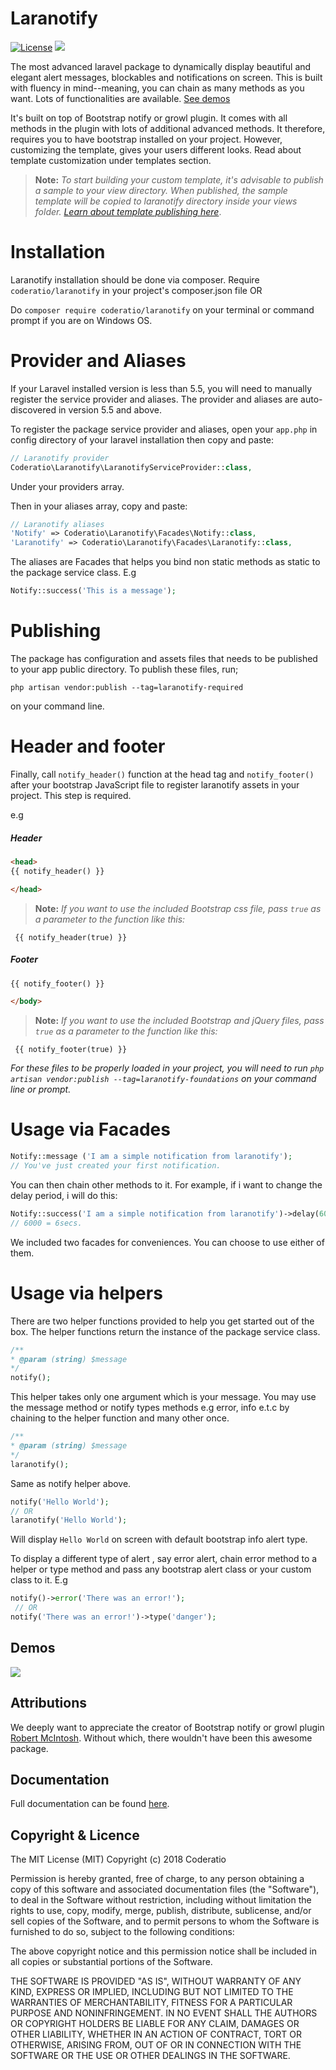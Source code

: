 # Laranotify
<p class="center">
<a href="https://packagist.org/packages/coderatio/laranotify"><img src="https://poser.pugx.org/laravel/framework/license.svg" alt="License"></a>
<a href="https://poser.pugx.org/coderatio/laranotify/downloads"><img src="https://poser.pugx.org/coderatio/laranotify/downloads"></a>
</p>
The most advanced laravel package to dynamically display beautiful and elegant alert messages, blockables and notifications on screen. This is built with fluency in mind--meaning, you can chain as many methods as you want. Lots of functionalities are available. <a href="#demos">See demos</a>

It's built on top of Bootstrap notify or growl plugin. It comes with all methods in the plugin with lots of additional advanced methods. It therefore, requires you to have bootstrap installed on your project. However, customizing the template, gives your users different looks. Read about template customization under templates section.

> **Note:** _To start building your custom template, it's advisable to publish a sample to your view directory. When published, the sample template will be copied to laranotify directory inside your views folder. <a href="#publish-template">Learn about template publishing here</a>_.

# Installation
Laranotify installation should be done via composer.
Require `coderatio/laranotify` in your project's composer.json file OR

Do `composer require coderatio/laranotify` on your terminal or command prompt if you are on Windows OS.

# Provider and Aliases
If your Laravel installed version is less than 5.5, you will need to manually register the service provider and aliases. The provider and aliases are auto-discovered in version 5.5 and above.

To register the package service provider and aliases, open your `app.php` in config directory of your laravel installation then copy and paste:

```php
// Laranotify provider
Coderatio\Laranotify\LaranotifyServiceProvider::class,
```
Under your providers array.

Then in your aliases array, copy and paste:
```php
// Laranotify aliases
'Notify' => Coderatio\Laranotify\Facades\Notify::class,
'Laranotify' => Coderatio\Laranotify\Facades\Laranotify::class,
```
The aliases are Facades that helps you bind non static methods as static to the package service class. E.g 
```php
Notify::success('This is a message'); 
 ```
 
# Publishing
The package has configuration and assets files that needs to be published to your app public directory. To publish these files, run;

```vim 
php artisan vendor:publish --tag=laranotify-required
``` 
on your command line.

# Header and footer
Finally, call ``notify_header()`` function at the head tag and `notify_footer()` after your bootstrap JavaScript file to register laranotify assets in your project. This step is required.

e.g
##### Header
```html
<head>
{{ notify_header() }}

</head>
```
> **Note:** _If you want to use the included Bootstrap css file, pass ``true`` as a parameter to the function like this:_

```blade
 {{ notify_header(true) }}
```
##### Footer
```html
{{ notify_footer() }}

</body>
```
> **Note:** _If you want to use the included Bootstrap and jQuery files, pass ``true`` as a parameter to the function like this:_
```blade
 {{ notify_footer(true) }}
```

_For these files to be properly loaded in your project, you will need to run ``php artisan vendor:publish --tag=laranotify-foundations`` on your command line or prompt._

# Usage via Facades
```php
Notify::message ('I am a simple notification from laranotify');
// You've just created your first notification.
```
 
 You can then chain other methods to it. For example, if i want to change the delay period, i will do this:
  ```php
 Notify::success('I am a simple notification from laranotify')->delay(6000); 
 // 6000 = 6secs.
 ```
We included two facades for conveniences. You can choose to use either of them.
# Usage via helpers
There are two helper functions provided to help you get started out of the box. The helper functions return the instance of the package service class.

```php
/**
* @param (string) $message
*/
notify();
```

This helper takes only one argument which is your message. You may use the message method or notify types methods e.g error, info e.t.c by chaining to the helper function and many other once.

```php
/**
* @param (string) $message
*/
laranotify();
````
Same as notify helper above.

```php
notify('Hello World'); 
// OR
laranotify('Hello World');
```

Will display ``Hello World`` on screen with default bootstrap info alert type.

To display a different type of alert , say error alert, chain error method to a helper or type method and pass any bootstrap alert class or your custom class to it. E.g

```php
notify()->error('There was an error!'); 
 // OR
notify('There was an error!')->type('danger');
```
## Demos
<img src="https://github.com/coderatio/laranotify/blob/master/src/public/img/blockable-icon.jpg"/>

## Attributions
We deeply want to appreciate the creator of Bootstrap notify or growl plugin [Robert McIntosh](https://github.com/mouse0270). Without which, there wouldn't have been this awesome package.
## Documentation
Full documentation can be found <a href="">here</a>.
## Copyright & Licence
The MIT License (MIT) Copyright (c) 2018 Coderatio

Permission is hereby granted, free of charge, to any person obtaining a copy of this software and associated documentation files (the "Software"), to deal in the Software without restriction, including without limitation the rights to use, copy, modify, merge, publish, distribute, sublicense, and/or sell copies of the Software, and to permit persons to whom the Software is furnished to do so, subject to the following conditions:

The above copyright notice and this permission notice shall be included in all copies or substantial portions of the Software.

THE SOFTWARE IS PROVIDED "AS IS", WITHOUT WARRANTY OF ANY KIND, EXPRESS OR IMPLIED, INCLUDING BUT NOT LIMITED TO THE WARRANTIES OF MERCHANTABILITY, FITNESS FOR A PARTICULAR PURPOSE AND NONINFRINGEMENT. IN NO EVENT SHALL THE AUTHORS OR COPYRIGHT HOLDERS BE LIABLE FOR ANY CLAIM, DAMAGES OR OTHER LIABILITY, WHETHER IN AN ACTION OF CONTRACT, TORT OR OTHERWISE, ARISING FROM, OUT OF OR IN CONNECTION WITH THE SOFTWARE OR THE USE OR OTHER DEALINGS IN THE SOFTWARE.

